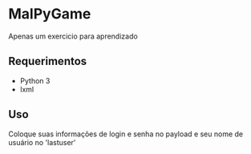 # MalPyGame
Apenas um exercicio para aprendizado

## Requerimentos
* Python 3
* lxml

## Uso
Coloque suas informações de login e senha no payload
e seu nome de usuário no 'lastuser'
